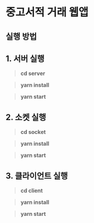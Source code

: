 # 중고서적 거래 웹앱

## 실행 방법

## 1. 서버 실행
> **cd server**

> **yarn install**

> **yarn start**

## 2. 소켓 실행
> **cd socket**

> **yarn install**

> **yarn start**

## 3. 클라이언트 실행
> **cd client**

> **yarn install**

> **yarn start**
